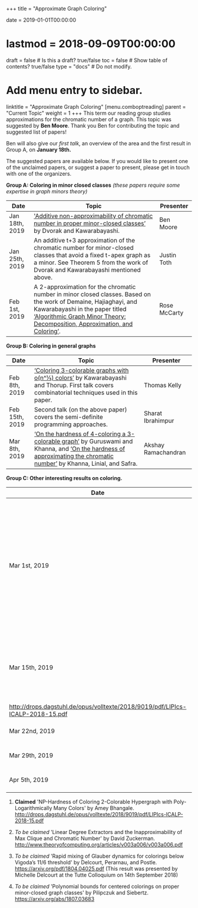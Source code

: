+++
title = "Approximate Graph Coloring"

date = 2019-01-01T00:00:00
# lastmod = 2018-09-09T00:00:00

draft = false  # Is this a draft? true/false
toc = false  # Show table of contents? true/false
type = "docs"  # Do not modify.

# Add menu entry to sidebar.
linktitle = "Approximate Graph Coloring"
[menu.comboptreading]
  parent = "Current Topic"
  weight = 1
+++
This term our reading group studies approximations for the chromatic number of a graph. 
This topic was suggested by **Ben Moore**. Thank you Ben for contributing the topic and suggested list of papers!

Ben will also give our *first talk*, an overview of the area and the first result in Group A, on **January 18th.**

The suggested papers are available below. If you would like to present one of the unclaimed papers, or suggest a paper to present, please get in touch with one of the organizers.


__Group A: Coloring in minor closed classes__ *(these papers require some expertise in graph minors theory)*

| Date           | Topic                                                                                                                                                                                                                                                                                              | Presenter    |
|----------------|----------------------------------------------------------------------------------------------------------------------------------------------------------------------------------------------------------------------------------------------------------------------------------------------------|--------------|
| Jan 18th, 2019 | ['Additive non-approximability of chromatic number in proper minor-closed classes’](https://arxiv.org/pdf/1707.03888.pdf) by Dvorak and Kawarabayashi.                                                                                                                                                  | Ben Moore    |
| Jan 25th, 2019 | An additive t+3 approximation of the chromatic number for minor-closed classes that avoid a fixed t-apex graph as a minor.   See Theorem 5 from the work of Dvorak and Kawarabayashi mentioned above.                                                                                              | Justin Toth  |
| Feb 1st, 2019  | A 2-approximation for the chromatic number in minor closed classes. Based on the work of Demaine, Hajiaghayi, and Kawarabayashi in the paper titled [‘Algorithmic Graph Minor Theory: Decomposition, Approximation, and Coloring’](http://erikdemaine.org/papers/Decomposition_FOCS2005/paper.pdf).    | Rose McCarty |

__Group B: Coloring in general graphs__

| Date           | Topic                                                                                                                                                                                                                                                   | Presenter         |
|----------------|---------------------------------------------------------------------------------------------------------------------------------------------------------------------------------------------------------------------------------------------------------|-------------------|
| Feb 8th, 2019  | [‘Coloring 3-colorable graphs with o(n^1⁄5) colors’](http://drops.dagstuhl.de/opus/volltexte/2014/4479/pdf/37.pdf) by Kawarabayashi and Thorup. First talk covers combinatorial techniques used in this paper.                                              | Thomas Kelly      |
| Feb 15th, 2019 | Second talk (on the above paper) covers the semi-definite programming approaches.                                                                                                                                                                       | Sharat Ibrahimpur |
| Mar  8th, 2019 | [‘On the hardness of 4-coloring a 3-colorable graph’](https://doi.org/10.1137/S0895480100376794) by Guruswami and Khanna, and [‘On the hardness of approximating the chromatic number’](https://doi.org/10.1007/s004930070013) by Khanna, Linial, and Safra.    | Akshay Ramachandran |

__Group C: Other interesting results on coloring.__

| Date           | Topic                                                                                                                                                                                                                    | Presenter         |
|----------------|--------------------------------------------------------------------------------------------------------------------------------------------------------------------------------------------------------------------------|-------------------|
| Mar 1st, 2019  | Courcelle's Theorem: Fixed parameter linear problems with respect to tree-width. From ['The monadic second-order logic of graphs. I. Recognizable sets of finite graphs'](https://www.sciencedirect.com/science/article/pii/089054019090043H) by Bruno Courcelle | Rose McCarty      |
| Mar 15th, 2019 | 'NP-Hardness of Coloring 2-Colorable Hypergraph with Poly-Logarithmically Many Colors' by Amey Bhangale. 
http://drops.dagstuhl.de/opus/volltexte/2018/9019/pdf/LIPIcs-ICALP-2018-15.pdf                                                                                                                                                                                                                                 | Joshua Nevin |
| Mar 22nd, 2019 | _*Choose from list below, or suggest*_                                                                                                                                                                                                                                 | _*To Be Claimed*_ |
| Mar 29th, 2019 | _*Choose from list below, or suggest*_                                                                                                                                                                                                                                 | _*To Be Claimed*_ |
| Apr 5th, 2019  | _*Choose from list below, or suggest*_                                                                                                                                                                                                                                 | _*To Be Claimed*_ |

1. **Claimed** 'NP-Hardness of Coloring 2-Colorable Hypergraph with Poly-Logarithmically Many Colors' by Amey Bhangale. 
http://drops.dagstuhl.de/opus/volltexte/2018/9019/pdf/LIPIcs-ICALP-2018-15.pdf

2. _*To be claimed*_ 'Linear Degree Extractors and the Inapproximability of Max Clique and Chromatic Number' by David Zuckerman.
http://www.theoryofcomputing.org/articles/v003a006/v003a006.pdf

3. _*To be claimed*_ 'Rapid mixing of Glauber dynamics for colorings below Vigoda’s 11/6 threshold' by Delcourt, Perarnau, and Postle.
https://arxiv.org/pdf/1804.04025.pdf
(This result was presented by Michelle Delcourt at the Tutte Colloquium on 14th September 2018)

4. _*To be claimed*_ 'Polynomial bounds for centered colorings on proper minor-closed graph classes' by Pilipczuk and Siebertz.
https://arxiv.org/abs/1807.03683
